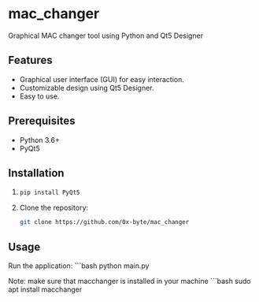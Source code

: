 # mac_changer
Graphical MAC changer tool using Python and Qt5 Designer
## Features

- Graphical user interface (GUI) for easy interaction.
- Customizable design using Qt5 Designer.
- Easy to use.

## Prerequisites

- Python 3.6+
- PyQt5

## Installation
1. ```bash
   pip install PyQt5

2. Clone the repository:
   ```bash
   git clone https://github.com/0x-byte/mac_changer

## Usage

  Run the application:
    ```bash
    python main.py


Note: make sure that macchanger is installed in your machine 
    ```bash
    sudo apt install macchanger
